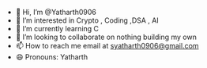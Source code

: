 - 👋 Hi, I’m @Yatharth0906
- 👀 I’m interested in Crypto , Coding ,DSA , AI
- 🌱 I’m currently learning C 
- 💞️ I’m looking to collaborate on nothing building my own
- 📫 How to reach me email at syatharth0906@gmail.com
- 😄 Pronouns: Yatharth
   

<!---
Yatharth0906/Yatharth0906 is a ✨ special ✨ repository because its `README.md` (this file) appears on your GitHub profile.
You can click the Preview link to take a look at your changes.
--->
